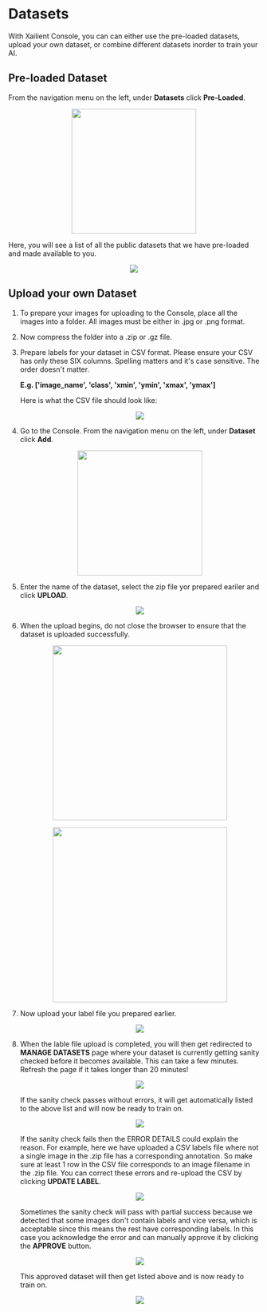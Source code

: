 # Datasets

With Xailient Console, you can can either use the pre-loaded datasets, upload your own dataset, or combine different datasets inorder to train your AI.

## Pre-loaded Dataset

From the navigation menu on the left, under __Datasets__ click __Pre-Loaded__.

<p align="center">
  <img src="../img/console/Dashboard/LeftMenu-Preloadeddataset.png" width="250">
</p>

Here, you will see a list of all the public datasets that we have pre-loaded and made available to you.

<p align="center">
  <img src="../img/console/Dataset/PreLoadedDatasetList.png">
</p>

## Upload your own Dataset

1. To prepare your images for uploading to the Console, place all the images into a folder. All images must be either in .jpg or .png format. 

2. Now compress the folder into a .zip or .gz file. 

3. Prepare labels for your dataset in CSV format. Please ensure your CSV has only these SIX columns. Spelling matters and it's case sensitive. The order doesn't matter. 
    
    __E.g. ['image_name', 'class', 'xmin', 'ymin', 'xmax', 'ymax']__

    Here is what the CSV file should look like:

    <p align="center">
    <img src="../img/console/Dataset/PrepareLabel.png">
    </p>
 

3. Go to the Console. From the navigation menu on the left, under __Dataset__ click __Add__.

    <p align="center">
    <img src="../img/console/Dashboard/LeftMenu-AddDataset.png" width="250">
    </p>

4. Enter the name of the dataset, select the zip file yor prepared eariler and click __UPLOAD__.

    <p align="center">
    <img src="../img/console/Dataset/UploadDataset-Step1.1.png">
    </p>

5. When the upload begins, do not close the browser to ensure that the dataset is uploaded successfully.

    <p align="center">
    <img src="../img/console/Dataset/UploadingDataset.png" width="350">
    </p>

    <p align="center">
    <img src="../img/console/Dataset/DatasetUploadedSuccessfully.png" width="350">
    </p>
    

6. Now upload your label file you prepared earlier.

    <p align="center">
    <img src="../img/console/Dataset/UploadDataset-Step2.png">
    </p>

7. When the lable file upload is completed, you will then get redirected to __MANAGE DATASETS__ page where your dataset is currently getting sanity checked before it becomes available. This can take a few minutes. Refresh the page if it takes longer than 20 minutes!

    <p align="center">
    <img src="../img/console/Dataset/DatasetSanityCheckStarted.png">
    </p>

    If the sanity check passes without errors, it will get automatically listed to the above list and will now be ready to train on. 

    <p align="center">
    <img src="../img/console/Dataset/MyDatasets.png">
    </p>

    If the sanity check fails then the ERROR DETAILS could explain the reason. For example, here we have uploaded a CSV labels file where not a single image in the .zip file has a corresponding annotation. So make sure at least 1 row in the CSV file corresponds to an image filename in the .zip file. You can correct these errors and re-upload the CSV by clicking __UPDATE LABEL__.

    <p align="center">
    <img src="../img/console/Dataset/SanityCheckResult-Error.png">
    </p>


    Sometimes the sanity check will pass with partial success because we detected that some images don't contain labels and vice versa, which is acceptable since this means the rest have corresponding labels. In this case you acknowledge the error and can manually approve it by clicking the __APPROVE__ button.
    
    <p align="center">
    <img src="../img/console/Dataset/SanityCheckResult-PartialSuccess.png">
    </p>

    This approved dataset will then get listed above and is now ready to train on.

    <p align="center">
    <img src="../img/console/Dataset/MyDatasets.png">
    </p>
